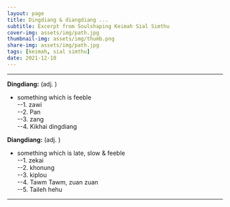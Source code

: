 ```yaml
---
layout: page
title: Dingdiang & diangdiang ...
subtitle: Excerpt from Soulshaping Keimah Sial Simthu
cover-img: assets/img/path.jpg
thumbnail-img: assets/img/thumb.png
share-img: assets/img/path.jpg
tags: [keimah, sial simthu]
date: 2021-12-10
---
```

***
**Dingdiang:** (adj. )
- something which is feeble  
  --1. zawi    
  --2. Pan   
  --3. zang   
  --4. Kikhai dingdiang  
  
**Diangdiang:** (adj. )
- something which is late, slow & feeble  
  --1. zekai    
  --2. khonung   
  --3. kiplou   
  --4. Tawm Tawm, zuan zuan  
  --5. Taileh hehu  
***
